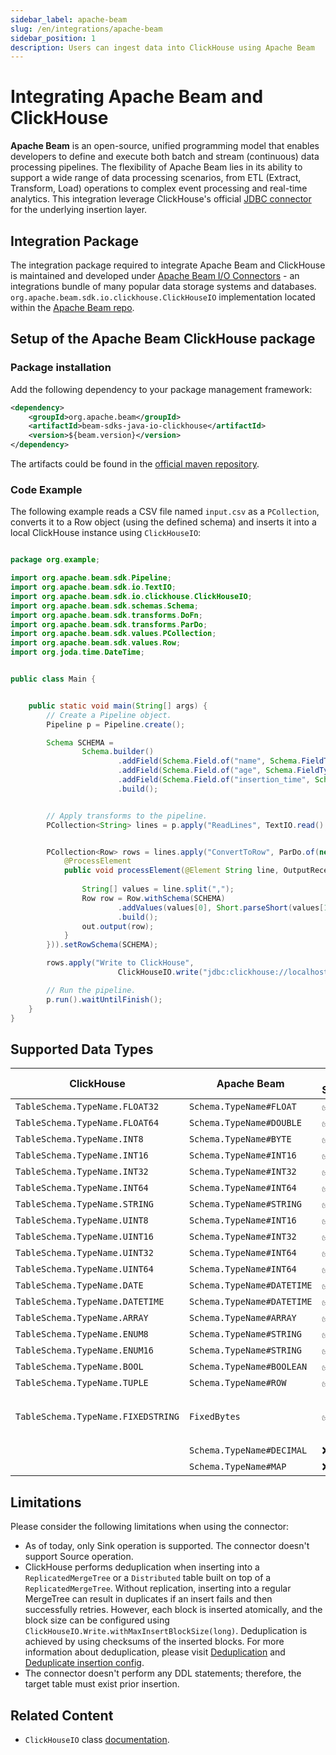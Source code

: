 ```yaml
---
sidebar_label: apache-beam
slug: /en/integrations/apache-beam
sidebar_position: 1
description: Users can ingest data into ClickHouse using Apache Beam
---
```


# Integrating Apache Beam and ClickHouse

**Apache Beam**  is an open-source, unified programming model that enables developers to define and execute both batch and stream (continuous) data processing pipelines. The flexibility of Apache Beam lies in its ability to support a wide range of data processing scenarios, from ETL (Extract, Transform, Load) operations to complex event processing and real-time analytics.
This integration leverage ClickHouse's official [JDBC connector](https://github.com/ClickHouse/clickhouse-java) for the underlying insertion layer.

## Integration Package

The integration package required to integrate Apache Beam and ClickHouse is maintained and developed under [Apache Beam I/O Connectors](https://beam.apache.org/documentation/io/connectors/) - an integrations bundle of many popular data storage systems and databases.
`org.apache.beam.sdk.io.clickhouse.ClickHouseIO` implementation located within the [Apache Beam repo](https://github.com/apache/beam/tree/0bf43078130d7a258a0f1638a921d6d5287ca01e/sdks/java/io/clickhouse/src/main/java/org/apache/beam/sdk/io/clickhouse).

## Setup of the Apache Beam ClickHouse package

### Package installation

Add the following dependency to your package management framework:
```xml
<dependency>
    <groupId>org.apache.beam</groupId>
    <artifactId>beam-sdks-java-io-clickhouse</artifactId>
    <version>${beam.version}</version>
</dependency>
```

The artifacts could be found in the [official maven repository](https://mvnrepository.com/artifact/org.apache.beam/beam-sdks-java-io-clickhouse).

### Code Example

The following example reads a CSV file named `input.csv` as a `PCollection`, converts it to a Row object (using the defined schema) and inserts it into a local ClickHouse instance using `ClickHouseIO`:

```java

package org.example;

import org.apache.beam.sdk.Pipeline;
import org.apache.beam.sdk.io.TextIO;
import org.apache.beam.sdk.io.clickhouse.ClickHouseIO;
import org.apache.beam.sdk.schemas.Schema;
import org.apache.beam.sdk.transforms.DoFn;
import org.apache.beam.sdk.transforms.ParDo;
import org.apache.beam.sdk.values.PCollection;
import org.apache.beam.sdk.values.Row;
import org.joda.time.DateTime;


public class Main {


    public static void main(String[] args) {
        // Create a Pipeline object.
        Pipeline p = Pipeline.create();

        Schema SCHEMA =
                Schema.builder()
                        .addField(Schema.Field.of("name", Schema.FieldType.STRING).withNullable(true))
                        .addField(Schema.Field.of("age", Schema.FieldType.INT16).withNullable(true))
                        .addField(Schema.Field.of("insertion_time", Schema.FieldType.DATETIME).withNullable(false))
                        .build();


        // Apply transforms to the pipeline.
        PCollection<String> lines = p.apply("ReadLines", TextIO.read().from("src/main/resources/input.csv"));


        PCollection<Row> rows = lines.apply("ConvertToRow", ParDo.of(new DoFn<String, Row>() {
            @ProcessElement
            public void processElement(@Element String line, OutputReceiver<Row> out) {
            
                String[] values = line.split(",");
                Row row = Row.withSchema(SCHEMA)
                        .addValues(values[0], Short.parseShort(values[1]), DateTime.now())
                        .build();
                out.output(row);
            }
        })).setRowSchema(SCHEMA);

        rows.apply("Write to ClickHouse",
                        ClickHouseIO.write("jdbc:clickhouse://localhost:8123/default?user=default&password=******", "test_table"));

        // Run the pipeline.
        p.run().waitUntilFinish();
    }
}

```

## Supported Data Types

| ClickHouse                           | Apache Beam                  | Is Supported | Notes                                                                                                                                  |
|--------------------------------------|------------------------------|--------------|----------------------------------------------------------------------------------------------------------------------------------------|
| `TableSchema.TypeName.FLOAT32`       | `Schema.TypeName#FLOAT`   | ✅            |                                                                                                                                        |
| `TableSchema.TypeName.FLOAT64`       | `Schema.TypeName#DOUBLE`   | ✅            |                                                                                                                                        |
| `TableSchema.TypeName.INT8`       | `Schema.TypeName#BYTE`   | ✅            |                                                                                                                                        |
| `TableSchema.TypeName.INT16`       | `Schema.TypeName#INT16`   | ✅            |                                                                                                                                        |
| `TableSchema.TypeName.INT32`       | `Schema.TypeName#INT32`   | ✅            |                                                                                                                                        |
| `TableSchema.TypeName.INT64`       | `Schema.TypeName#INT64`   | ✅            |                                                                                                                                        |
| `TableSchema.TypeName.STRING`       | `Schema.TypeName#STRING`   | ✅            |                                                                                                                                        |
| `TableSchema.TypeName.UINT8`       | `Schema.TypeName#INT16`   | ✅            |                                                                                                                                        |
| `TableSchema.TypeName.UINT16`       | `Schema.TypeName#INT32`   | ✅            |                                                                                                                                        |
| `TableSchema.TypeName.UINT32`       | `Schema.TypeName#INT64`   | ✅            |                                                                                                                                        |
| `TableSchema.TypeName.UINT64`       | `Schema.TypeName#INT64`   | ✅            |                                                                                                                                        |
| `TableSchema.TypeName.DATE`       | `Schema.TypeName#DATETIME`   | ✅            |                                                                                                                                        |
| `TableSchema.TypeName.DATETIME`      | `Schema.TypeName#DATETIME`   | ✅            |                                                                                                                                        |
| `TableSchema.TypeName.ARRAY`       | `Schema.TypeName#ARRAY`   | ✅            |                                                                                                                                        |
| `TableSchema.TypeName.ENUM8`       | `Schema.TypeName#STRING`  | ✅            |                                                                                                                                        |
| `TableSchema.TypeName.ENUM16`      | `Schema.TypeName#STRING`  | ✅            |                                                                                                                                        |
| `TableSchema.TypeName.BOOL`        | `Schema.TypeName#BOOLEAN` | ✅            |                                                                                                                                        |
| `TableSchema.TypeName.TUPLE`       | `Schema.TypeName#ROW`        | ✅            |                                                                                                                                        |
| `TableSchema.TypeName.FIXEDSTRING` | `FixedBytes`                 | ✅            | `FixedBytes` is a LogicalType representing a fixed-length <br/> byte array located at <br/> `org.apache.beam.sdk.schemas.logicaltypes` |
|                                    | `Schema.TypeName#DECIMAL`    | ❌            |                                                                                                                                        |
|                                    | `Schema.TypeName#MAP`        | ❌            |                                                                                                                                        |



## Limitations

Please consider the following limitations when using the connector:
* As of today, only Sink operation is supported. The connector doesn't support Source operation.
* ClickHouse performs deduplication when inserting into a `ReplicatedMergeTree` or a `Distributed` table built on top of a `ReplicatedMergeTree`. Without replication, inserting into a regular MergeTree can result in duplicates if an insert fails and then successfully retries. However, each block is inserted atomically, and the block size can be configured using `ClickHouseIO.Write.withMaxInsertBlockSize(long)`. Deduplication is achieved by using checksums of the inserted blocks. For more information about deduplication, please visit [Deduplication](https://clickhouse.com/docs/en/guides/developer/deduplication) and [Deduplicate insertion config](https://clickhouse.com/docs/en/operations/settings/settings#insert-deduplicate). 
* The connector doesn't perform any DDL statements; therefore, the target table must exist prior insertion.


## Related Content
* `ClickHouseIO` class [documentation](https://beam.apache.org/releases/javadoc/current/org/apache/beam/sdk/io/clickhouse/ClickHouseIO.html).
